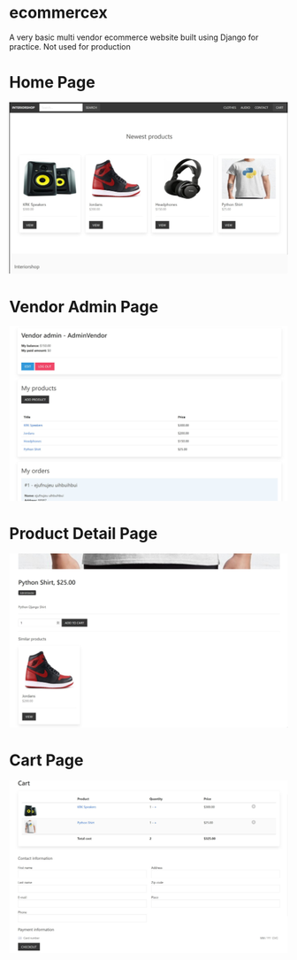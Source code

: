 # ecommercex
A very basic multi vendor ecommerce website built using Django for practice.  Not used for production

# Home Page

<img src="screenshot\home_page.JPG"><br>

# Vendor Admin Page

<img src="screenshot\vendor_admin_page.JPG"><br>

# Product Detail  Page

<img src="screenshot\product_detail.JPG"><br>

# Cart  Page

<img src="screenshot\cart_page.JPG"><br>